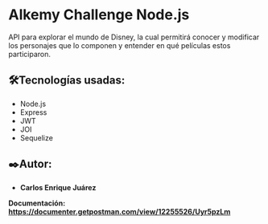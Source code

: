 # Alkemy Challenge Node.js
API para explorar el mundo de Disney, la cual permitirá conocer y modificar los
personajes que lo componen y entender en qué películas estos participaron.


## 🛠️Tecnologías usadas:
* Node.js
* Express
* JWT
* JOI
* Sequelize

## ✒️Autor:
* **Carlos Enrique Juárez**

**Documentación: https://documenter.getpostman.com/view/12255526/Uyr5pzLm**
